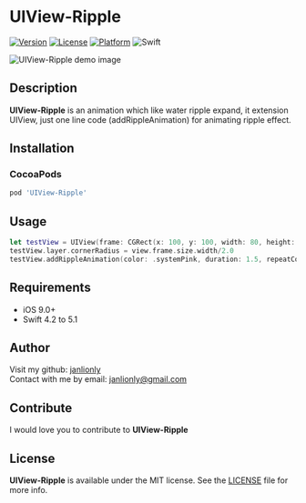 # UIView-Ripple

[![Version](https://img.shields.io/cocoapods/v/UIView-Ripple.svg?style=flat)](https://cocoapods.org/pods/UIView-Ripple)
[![License](https://img.shields.io/cocoapods/l/UIView-Ripple.svg?style=flat)](https://github.com/janlionly/UIView-Ripple/blob/master/LICENSE)
[![Platform](https://img.shields.io/cocoapods/p/UIView-Ripple.svg?style=flat)](https://github.com/janlionly/UIView-Ripple)
![Swift](https://img.shields.io/badge/%20in-swift%205.1-orange.svg)

![UIView-Ripple demo image](https://media.giphy.com/media/jtKWLwo0KrfWFifbq2/giphy.gif)

## Description
**UIView-Ripple** is an animation which like water ripple expand, it extension UIView, just one line code (addRippleAnimation) for animating ripple effect.


## Installation

### CocoaPods

```ruby
pod 'UIView-Ripple'
```

## Usage

```swift
let testView = UIView(frame: CGRect(x: 100, y: 100, width: 80, height: 80)
testView.layer.cornerRadius = view.frame.size.width/2.0
testView.addRippleAnimation(color: .systemPink, duration: 1.5, repeatCount:1, rippleCount: 3, rippleDistance: nil)
```

## Requirements

- iOS 9.0+
- Swift 4.2 to 5.1

## Author

Visit my github: [janlionly](https://github.com/janlionly)<br>
Contact with me by email: janlionly@gmail.com

## Contribute

I would love you to contribute to **UIView-Ripple**

## License

**UIView-Ripple** is available under the MIT license. See the [LICENSE](https://github.com/janlionly/UIView-Ripple/blob/master/LICENSE) file for more info.
